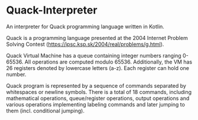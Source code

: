 # Quack-Interpreter

An interpreter for Quack programming language written in Kotlin.

Quack is a programming language presented at the 2004 Internet Problem Solving Contest (https://ipsc.ksp.sk/2004/real/problems/g.html).

Quack Virtual Machine has a queue containing integer numbers ranging 0-65536. All operations are computed modulo 65536.
Additionally, the VM has 26 registers denoted by lowercase letters (a-z). Each register can hold one number.

Quack program is represented by a sequence of commands separated by whitespaces or newline symbols.
There is a total of 18 commands, including mathematical operations, queue/register operations, output operations
and various operations implementing labeling commands and later jumping to them (incl. conditional jumping).
